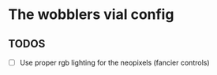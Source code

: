# The wobblers vial config

## TODOS
- [ ] Use proper rgb lighting for the neopixels (fancier controls)
